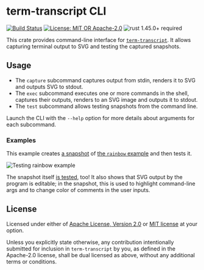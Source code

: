 # term-transcript CLI

[![Build Status](https://github.com/slowli/term-transcript/workflows/Rust/badge.svg?branch=master)](https://github.com/slowli/term-transcript/actions)
[![License: MIT OR Apache-2.0](https://img.shields.io/badge/License-MIT%2FApache--2.0-blue)](https://github.com/slowli/term-transcript#license)
![rust 1.45.0+ required](https://img.shields.io/badge/rust-1.45.0+-blue.svg?label=Required%20Rust)

This crate provides command-line interface for [`term-transcript`]. It allows capturing
terminal output to SVG and testing the captured snapshots.

## Usage

- The `capture` subcommand captures output from stdin, renders it to SVG and
  outputs SVG to stdout.
- The `exec` subcommand executes one or more commands in the shell, captures
  their outputs, renders to an SVG image and outputs it to stdout.
- The `test` subcommand allows testing snapshots from the command line.

Launch the CLI with the `--help` option for more details about arguments
for each subcommand.

### Examples

This example creates [a snapshot][snapshot-link]
of [the `rainbow` example][rainbow-example-link] and then tests it.

![Testing rainbow example][test-snapshot-link]

The snapshot itself [is tested][test-link], too! It also shows
that SVG output by the program is editable; in the snapshot, this is used to
highlight command-line args and to change color of comments in the user inputs.

## License

Licensed under either of [Apache License, Version 2.0](LICENSE-APACHE)
or [MIT license](LICENSE-MIT) at your option.

Unless you explicitly state otherwise, any contribution intentionally submitted
for inclusion in `term-transcript` by you, as defined in the Apache-2.0 license,
shall be dual licensed as above, without any additional terms or conditions. 

[`term-transcript`]: https://crates.io/crates/term-transcript
[snapshot-link]: https://github.com/slowli/term-transcript/blob/master/examples/rainbow.svg
[rainbow-example-link]: https://github.com/slowli/term-transcript/tree/master/e2e-tests/rainbow
[test-snapshot-link]: https://github.com/slowli/term-transcript/raw/HEAD/cli/tests/snapshots/test.svg?sanitize=true
[test-link]: https://github.com/slowli/term-transcript/blob/master/cli/tests/e2e.rs
